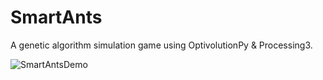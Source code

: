 # SmartAnts
A genetic algorithm simulation game using OptivolutionPy & Processing3.


![SmartAntsDemo](SmartAnts.gif)

